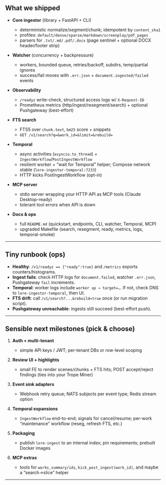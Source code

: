 ## What we shipped

* **Core ingestor** (library + FastAPI + CLI)

  * deterministic normalize/segment/chunk; idempotent by `content_sha1`
  * profiles: `default/dense/sparse/markdown/screenplay/pdf_pages`
  * parsers for `.txt/.md/.pdf/.docx` (page sentinel + optional DOCX header/footer strip)

* **Watcher** (concurrency + backpressure)

  * workers, bounded queue, retries/backoff, subdirs, temp/partial ignores
  * success/fail moves with `.err.json` + `document.ingested/failed` events

* **Observability**

  * `/readyz` write-check, structured access logs w/ `X-Request-ID`
  * Prometheus metrics (http/ingest/resegment/search) + optional Pushgateway (best-effort)

* **FTS search**

  * FTS5 over `chunk.text`, `bm25` score + snippets
  * `GET /v1/search?q=&work_id=&limit=&rebuild=`

* **Temporal**

  * async activities (`asyncio.to_thread`) + `IngestWorkflow`/`PostIngestWorkflow`
  * resilient worker + “wait for Temporal” helper; Compose network stable (`lore-ingestor-temporal:7233`)
  * HTTP kicks PostIngestWorkflow (opt-in)

* **MCP server**

  * stdio server wrapping your HTTP API as MCP tools (Claude Desktop-ready)
  * tolerant tool errors when API is down

* **Docs & ops**

  * full `README.md` (quickstart, endpoints, CLI, watcher, Temporal, MCP)
  * upgraded Makefile (search, resegment, ready, metrics, logs, temporal-smoke)

---

## Tiny runbook (ops)

* **Healthy**: `/v1/readyz == {"ready":true}` and `/metrics` exports counters/histograms.
* **Ingest fails**: check HTTP logs for `document.failed`, watcher `.err.json`, Pushgateway `fail` increments.
* **Temporal**: worker logs include `worker up → target=…`. If not, check DNS to `lore-ingestor-temporal`, then UI.
* **FTS drift**: call `/v1/search?...&rebuild=true` once (or run migration script).
* **Pushgateway unreachable**: ingests still succeed (best-effort push).

---

## Sensible next milestones (pick & choose)

1. **Auth + multi-tenant**

   * simple API keys / JWT; per-tenant DBs or row-level scoping

2. **Review UI + highlights**

   * small FE to render scenes/chunks + FTS hits; POST accept/reject findings (ties into your Trope Miner)

3. **Event sink adapters**

   * Webhook retry queue; NATS subjects per event type; Redis stream option

4. **Temporal expansions**

   * `IngestWorkflow` end-to-end; signals for cancel/resume; per-work “maintenance” workflow (reseg, refresh FTS, etc.)

5. **Packaging**

   * publish `lore-ingest` to an internal index; pin requirements; prebuilt Docker images

6. **MCP extras**

   * tools for `works_summary/ids`, `kick_post_ingest(work_id)`, and maybe a “search→slice” helper

---

